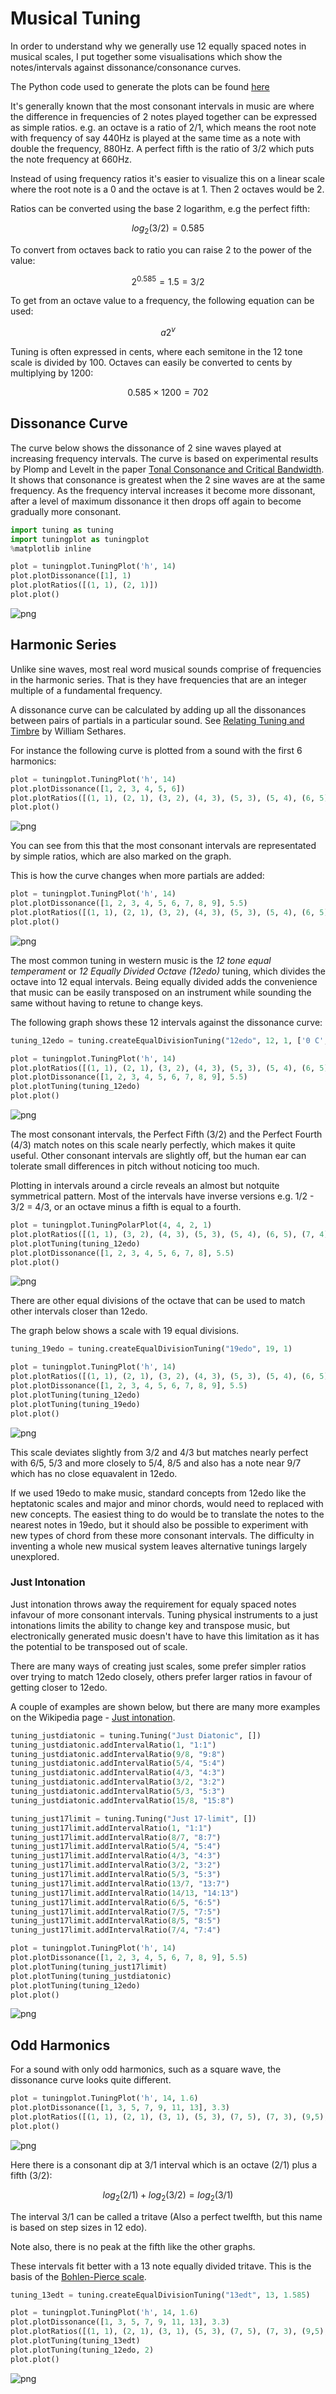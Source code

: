 # Musical Tuning

In order to understand why we generally use 12 equally spaced notes in musical scales, I put together some visualisations which show the notes/intervals against dissonance/consonance curves. 

The Python code used to generate the plots can be found [here](https://github.com/pigatron-industries/xen_quantizer/tree/main/python)

It's generally known that the most consonant intervals in music are where the difference in frequencies of 2 notes played together can be expressed as simple ratios. e.g. an octave is a ratio of 2/1, which means the root note with frequency of say 440Hz is played at the same time as a note with double the frequency, 880Hz. A perfect fifth is the ratio of 3/2 which puts the note frequency at 660Hz.

Instead of using frequency ratios it's easier to visualize this on a linear scale where the root note is a 0 and the octave is at 1. Then 2 octaves would be 2. 

Ratios can be converted using the base 2 logarithm, e.g the perfect fifth: 

$$log_2(3/2) = 0.585$$

To convert from octaves back to ratio you can raise 2 to the power of the value:

$$2^{0.585} = 1.5 = 3/2$$

To get from an octave value to a frequency, the following equation can be used:

$$a2^{v}$$

Tuning is often expressed in cents, where each semitone in the 12 tone scale is divided by 100. Octaves can easily be converted to cents by multiplying by 1200:

$$0.585 \times 1200 = 702$$



## Dissonance Curve

The curve below shows the dissonance of 2 sine waves played at increasing frequency intervals. The curve is based on experimental results by Plomp and Levelt in the paper [Tonal Consonance and Critical Bandwidth](https://www.mpi.nl/world/materials/publications/levelt/Plomp_Levelt_Tonal_1965.pdf). It shows that consonance is greatest when the 2 sine waves are at the same frequency. As the frequency interval increases it become more dissonant, after a level of maximum dissonance it then drops off again to become gradually more consonant.


```python
import tuning as tuning
import tuningplot as tuningplot
%matplotlib inline

plot = tuningplot.TuningPlot('h', 14)
plot.plotDissonance([1], 1)
plot.plotRatios([(1, 1), (2, 1)])
plot.plot()
```


    
![png](/assets/images/2022-05-13-tuning/tuning_2_0.png)
    


## Harmonic Series

Unlike sine waves, most real word musical sounds comprise of frequencies in the harmonic series. That is they have frequencies that are an integer multiple of a fundamental frequency. 

A dissonance curve can be calculated by adding up all the dissonances between pairs of partials in a particular sound. See [Relating Tuning and Timbre](https://sethares.engr.wisc.edu/consemi.html) by William Sethares.

For instance the following curve is plotted from a sound with the first 6 harmonics:


```python
plot = tuningplot.TuningPlot('h', 14)
plot.plotDissonance([1, 2, 3, 4, 5, 6])
plot.plotRatios([(1, 1), (2, 1), (3, 2), (4, 3), (5, 3), (5, 4), (6, 5)])
plot.plot()
```


    
![png](/assets/images/2022-05-13-tuning/tuning_4_0.png)
    


You can see from this that the most consonant intervals are representated by simple ratios, which are also marked on the graph.

This is how the curve changes when more partials are added:


```python
plot = tuningplot.TuningPlot('h', 14)
plot.plotDissonance([1, 2, 3, 4, 5, 6, 7, 8, 9], 5.5)
plot.plotRatios([(1, 1), (2, 1), (3, 2), (4, 3), (5, 3), (5, 4), (6, 5), (7, 4), (7, 5), (7, 6), (8,5), (8,7), (9, 5), (9, 7), (9, 8)])
plot.plot()
```


    
![png](/assets/images/2022-05-13-tuning/tuning_6_0.png)
    


The most common tuning in western music is the *12 tone equal temperament* or *12 Equally Divided Octave (12edo)* tuning, which divides the octave into 12 equal intervals. Being equally divided adds the convenience that music can be easily transposed on an instrument while sounding the same without having to retune to change keys.

The following graph shows these 12 intervals against the dissonance curve:


```python
tuning_12edo = tuning.createEqualDivisionTuning("12edo", 12, 1, ['0 C','1 C#','2 D','3 D#','4 E','5 F','6 F#','7 G','8 G#','9 A','10 A#','11 B'])

plot = tuningplot.TuningPlot('h', 14)
plot.plotRatios([(1, 1), (2, 1), (3, 2), (4, 3), (5, 3), (5, 4), (6, 5), (7, 4), (7, 5), (8,5), (9, 8), (9, 5)])
plot.plotDissonance([1, 2, 3, 4, 5, 6, 7, 8, 9], 5.5)
plot.plotTuning(tuning_12edo)
plot.plot()
```


    
![png](/assets/images/2022-05-13-tuning/tuning_8_0.png)
    


The most consonant intervals, the Perfect Fifth (3/2) and the Perfect Fourth (4/3) match notes on this scale nearly perfectly, which makes it quite useful. Other consonant intervals are slightly off, but the human ear can tolerate small differences in pitch without noticing too much.

Plotting in intervals around a circle reveals an almost but notquite symmetrical pattern. Most of the intervals have inverse versions e.g. 1/2 - 3/2 = 4/3, or an octave minus a fifth is equal to a fourth.


```python
plot = tuningplot.TuningPolarPlot(4, 4, 2, 1)
plot.plotRatios([(1, 1), (3, 2), (4, 3), (5, 3), (5, 4), (6, 5), (7, 4), (7, 5), (8,5), (8,7)])
plot.plotTuning(tuning_12edo)
plot.plotDissonance([1, 2, 3, 4, 5, 6, 7, 8], 5.5)
plot.plot()
```


    
![png](/assets/images/2022-05-13-tuning/tuning_10_0.png)
    


There are other equal divisions of the octave that can be used to match other intervals closer than 12edo.

The graph below shows a scale with 19 equal divisions. 


```python
tuning_19edo = tuning.createEqualDivisionTuning("19edo", 19, 1)

plot = tuningplot.TuningPlot('h', 14)
plot.plotRatios([(1, 1), (2, 1), (3, 2), (4, 3), (5, 3), (5, 4), (6, 5), (7, 4), (7, 5), (7, 6), (8,5), (9, 8), (9, 7), (9, 5)])
plot.plotDissonance([1, 2, 3, 4, 5, 6, 7, 8, 9], 5.5)
plot.plotTuning(tuning_12edo)
plot.plotTuning(tuning_19edo)
plot.plot()
```


    
![png](/assets/images/2022-05-13-tuning/tuning_12_0.png)
    


This scale deviates slightly from 3/2 and 4/3 but matches nearly perfect with 6/5, 5/3 and more closely to 5/4, 8/5 and also has a note near 9/7 which has no close equavalent in 12edo.

If we used 19edo to make music, standard concepts from 12edo like the heptatonic scales and major and minor chords, would need to replaced with new concepts. The easiest thing to do would be to translate the notes to the nearest notes in 19edo, but it should also be possible to experiment with new types of chord from these more consonant intervals. The difficulty in inventing a whole new musical system leaves alternative tunings largely unexplored.

### Just Intonation

Just intonation throws away the requirement for equaly spaced notes infavour of more consonant intervals. Tuning physical instruments to a just intonations limits the ability to change key and transpose music, but electronically generated music doesn't have to have this limitation as it has the potential to be transposed out of scale.

There are many ways of creating just scales, some prefer simpler ratios over trying to match 12edo closely, others prefer larger ratios in favour of getting closer to 12edo. 

A couple of examples are shown below, but there are many more examples on the Wikipedia page - [Just intonation](https://en.wikipedia.org/wiki/Just_intonation).


```python
tuning_justdiatonic = tuning.Tuning("Just Diatonic", [])
tuning_justdiatonic.addIntervalRatio(1, "1:1")
tuning_justdiatonic.addIntervalRatio(9/8, "9:8")
tuning_justdiatonic.addIntervalRatio(5/4, "5:4")
tuning_justdiatonic.addIntervalRatio(4/3, "4:3")
tuning_justdiatonic.addIntervalRatio(3/2, "3:2")
tuning_justdiatonic.addIntervalRatio(5/3, "5:3")
tuning_justdiatonic.addIntervalRatio(15/8, "15:8")

tuning_just17limit = tuning.Tuning("Just 17-limit", [])
tuning_just17limit.addIntervalRatio(1, "1:1")
tuning_just17limit.addIntervalRatio(8/7, "8:7")
tuning_just17limit.addIntervalRatio(5/4, "5:4")
tuning_just17limit.addIntervalRatio(4/3, "4:3")
tuning_just17limit.addIntervalRatio(3/2, "3:2")
tuning_just17limit.addIntervalRatio(5/3, "5:3")
tuning_just17limit.addIntervalRatio(13/7, "13:7")
tuning_just17limit.addIntervalRatio(14/13, "14:13")
tuning_just17limit.addIntervalRatio(6/5, "6:5")
tuning_just17limit.addIntervalRatio(7/5, "7:5")
tuning_just17limit.addIntervalRatio(8/5, "8:5")
tuning_just17limit.addIntervalRatio(7/4, "7:4")

plot = tuningplot.TuningPlot('h', 14)
plot.plotDissonance([1, 2, 3, 4, 5, 6, 7, 8, 9], 5.5)
plot.plotTuning(tuning_just17limit)
plot.plotTuning(tuning_justdiatonic)
plot.plotTuning(tuning_12edo)
plot.plot()
```


    
![png](/assets/images/2022-05-13-tuning/tuning_15_0.png)
    


## Odd Harmonics

For a sound with only odd harmonics, such as a square wave, the dissonance curve looks quite different. 


```python
plot = tuningplot.TuningPlot('h', 14, 1.6)
plot.plotDissonance([1, 3, 5, 7, 9, 11, 13], 3.3)
plot.plotRatios([(1, 1), (2, 1), (3, 1), (5, 3), (7, 5), (7, 3), (9,5), (9,7), (11,7), (11,9), (11,5), (13,7), (13,9), (13,11), (13,5)])
plot.plot()
```


    
![png](/assets/images/2022-05-13-tuning/tuning_17_0.png)
    


Here there is a consonant dip at 3/1 interval which is an octave (2/1) plus a fifth (3/2):

$$log_2(2/1) + log_2(3/2) = log_2(3/1)$$

The interval 3/1 can be called a tritave (Also a perfect twelfth, but this name is based on step sizes in 12 edo).

Note also, there is no peak at the fifth like the other graphs. 

These intervals fit better with a 13 note equally divided tritave. This is the basis of the [Bohlen-Pierce scale](https://en.wikipedia.org/wiki/Bohlen%E2%80%93Pierce_scale).


```python
tuning_13edt = tuning.createEqualDivisionTuning("13edt", 13, 1.585)

plot = tuningplot.TuningPlot('h', 14, 1.6)
plot.plotDissonance([1, 3, 5, 7, 9, 11, 13], 3.3)
plot.plotRatios([(1, 1), (2, 1), (3, 1), (5, 3), (7, 5), (7, 3), (9,5), (9,7), (11,7), (11,9), (11,5), (13,7), (13,9), (13,11), (13,5)])
plot.plotTuning(tuning_13edt)
plot.plotTuning(tuning_12edo, 2)
plot.plot()
```


    
![png](/assets/images/2022-05-13-tuning/tuning_19_0.png)
    

